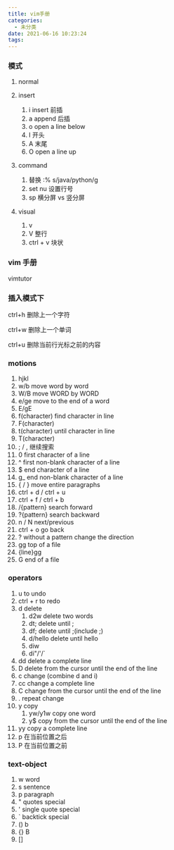 ```yaml
---
title: vim手册
categories:
  - 未分类
date: 2021-06-16 10:23:24
tags:
---
```

### 模式

1. normal
   
2. insert
   1. i insert 前插
   2. a append 后插
   3. o open a line below
   4. I 开头
   5. A 末尾
   6. O open a line up
3. command
   1. 替换 :% s/java/python/g
   2. set nu 设置行号
   3. sp 横分屏 vs 竖分屏
4. visual
   1. v
   2. V 整行
   3. ctrl + v 块状

### vim 手册
vimtutor

### 插入模式下

ctrl+h 删除上一个字符

ctrl+w 删除上一个单词

​ctrl+u 删除当前行光标之前的内容

### motions
1. hjkl
2. w/b move word by word
3. W/B move WORD by WORD
4. e/ge move to the end of a word
5. E/gE
6. f(character) find character in line
7. F(character)
8. t(character) until character in line
9. T(character)
10. ; / , 继续搜索
11. 0 first character of a line
12. ^ first non-blank character of a line
13. $ end character of a line
14. g_ end non-blank character of a line
15. { / } move entire paragraphs
16. ctrl + d / ctrl + u
17. ctrl + f / ctrl + b 
18. /{pattern} search forward
19. ?{pattern} search backward
20. n / N next/previous
21. ctrl + o go back
22. ? without a pattern change the direction
23. gg top of a file
24. {line}gg
25. G end of a file

### operators
1. u to undo
2. ctrl + r to redo
3. d delete
   1. d2w delete two words
   2. dt; delete until ;
   3. df; delete until ;(include ;)
   4. d/hello delete until hello
   5. diw
   6. di"/'/`
4. dd delete a complete line
5. D delete from the cursor until the end of the line
6. c change (combine d and i)
7. cc change a complete line
8. C change from the cursor until the end of the line
9. . repeat change
10. y copy
    1.  yw/y1w copy one word
    2.  y$ copy from the cursor until the end of the line
11. yy copy a complete line
13. p 在当前位置之后
14. P 在当前位置之前

### text-object
1. w word
2. s sentence
3. p paragraph
4. " quotes  special
5. ' single quote special 
6. ` backtick special
7. () b
8. {} B
9. []